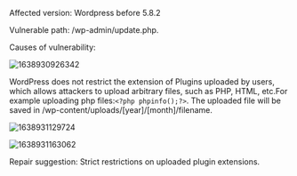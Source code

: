 Affected version: Wordpress before 5.8.2

Vulnerable path: /wp-admin/update.php.

Causes of vulnerability:

![1638930926342](https://user-images.githubusercontent.com/61731702/145139507-39406ce4-e15b-4e6a-8d96-2ef5d746e74e.png)


WordPress does not restrict the extension of Plugins uploaded by users, which allows attackers to upload arbitrary files, such as PHP, HTML, etc.For example uploading php files:`<?php phpinfo();?>`. The uploaded file will be saved in /wp-content/uploads/[year]/[month]/filename.



![1638931129724](https://user-images.githubusercontent.com/61731702/145139512-c51bb424-64d4-448d-9826-7c7a536ba87d.png)


![1638931163062](https://user-images.githubusercontent.com/61731702/145139514-63adcfec-d205-4727-b297-7058161a3cdb.png)


Repair suggestion: Strict restrictions on uploaded plugin extensions.

